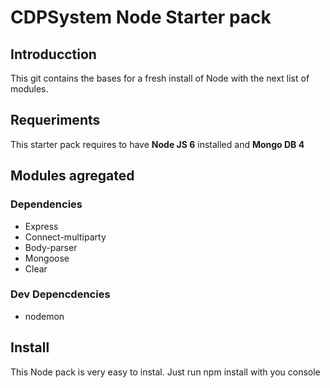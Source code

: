 # CDPSystem Node Starter pack

## Introducction
This git contains the bases for a fresh install of Node with the next list of modules.

## Requeriments
This starter pack requires to have **Node JS 6** installed and **Mongo DB 4**

## Modules agregated

### Dependencies
* Express
* Connect-multiparty
* Body-parser
* Mongoose
* Clear

### Dev Depencdencies
* nodemon

## Install
This Node pack is very easy to instal. Just run npm install with you console